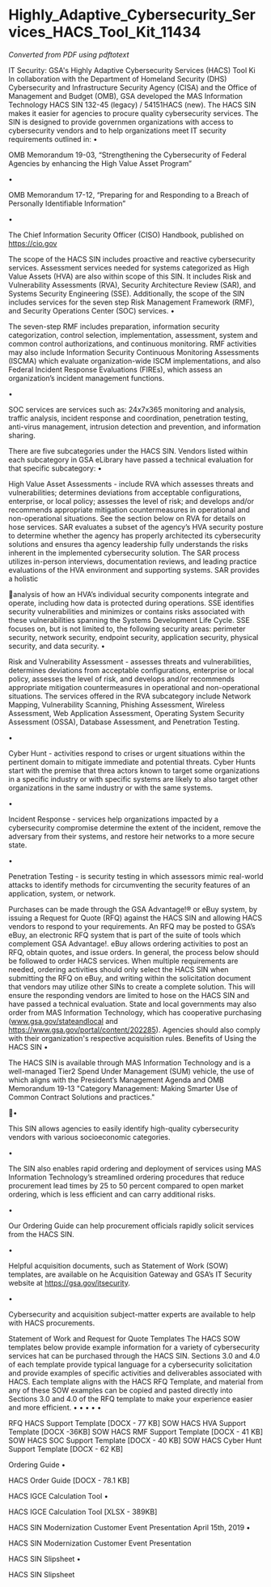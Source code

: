 # Highly_Adaptive_Cybersecurity_Services_HACS_Tool_Kit_11434

_Converted from PDF using pdftotext_

IT Security: GSA's Highly Adaptive
Cybersecurity Services (HACS) Tool Ki
In collaboration with the Department of Homeland Security (DHS) Cybersecurity and Infrastructure
Security Agency (CISA) and the Office of Management and Budget (OMB), GSA developed the MAS
Information Technology HACS SIN 132-45 (legacy) / 54151HACS (new). The HACS SIN makes it easier
for agencies to procure quality cybersecurity services. The SIN is designed to provide governmen
organizations with access to cybersecurity vendors and to help organizations meet IT security
requirements outlined in:
•

OMB Memorandum 19-03, “Strengthening the Cybersecurity of Federal Agencies by
enhancing the High Value Asset Program”

•

OMB Memorandum 17-12, “Preparing for and Responding to a Breach of Personally
Identifiable Information”

•

The Chief Information Security Officer (CISO) Handbook, published on https://cio.gov

The scope of the HACS SIN includes proactive and reactive cybersecurity services. Assessment
services needed for systems categorized as High Value Assets (HVA) are also within scope of this SIN.
It includes Risk and Vulnerability Assessments (RVA), Security Architecture Review (SAR), and Systems
Security Engineering (SSE). Additionally, the scope of the SIN includes services for the seven step Risk
Management Framework (RMF), and Security Operations Center (SOC) services.
•

The seven-step RMF includes preparation, information security categorization, control
selection, implementation, assessment, system and common control authorizations, and
continuous monitoring. RMF activities may also include Information Security Continuous
Monitoring Assessments (ISCMA) which evaluate organization-wide ISCM implementations,
and also Federal Incident Response Evaluations (FIREs), which assess an organization’s
incident management functions.

•

SOC services are services such as: 24x7x365 monitoring and analysis, traffic analysis, incident
response and coordination, penetration testing, anti-virus management, intrusion detection
and prevention, and information sharing.

There are five subcategories under the HACS SIN. Vendors listed within each subcategory in GSA
eLibrary have passed a technical evaluation for that specific subcategory:
•

High Value Asset Assessments - include RVA which assesses threats and vulnerabilities;
determines deviations from acceptable configurations, enterprise, or local policy; assesses the
level of risk; and develops and/or recommends appropriate mitigation countermeasures in
operational and non-operational situations. See the section below on RVA for details on
hose services. SAR evaluates a subset of the agency’s HVA security posture to determine
whether the agency has properly architected its cybersecurity solutions and ensures tha
agency leadership fully understands the risks inherent in the implemented cybersecurity
solution. The SAR process utilizes in-person interviews, documentation reviews, and leading
practice evaluations of the HVA environment and supporting systems. SAR provides a holistic

analysis of how an HVA’s individual security components integrate and operate, including
how data is protected during operations. SSE identifies security vulnerabilities and minimizes
or contains risks associated with these vulnerabilities spanning the Systems Development Life
Cycle. SSE focuses on, but is not limited to, the following security areas: perimeter security,
network security, endpoint security, application security, physical security, and data security.
•

Risk and Vulnerability Assessment - assesses threats and vulnerabilities, determines
deviations from acceptable configurations, enterprise or local policy, assesses the level of
risk, and develops and/or recommends appropriate mitigation countermeasures in
operational and non-operational situations. The services offered in the RVA subcategory
include Network Mapping, Vulnerability Scanning, Phishing Assessment, Wireless
Assessment, Web Application Assessment, Operating System Security Assessment (OSSA),
Database Assessment, and Penetration Testing.

•

Cyber Hunt - activities respond to crises or urgent situations within the pertinent domain to
mitigate immediate and potential threats. Cyber Hunts start with the premise that threa
actors known to target some organizations in a specific industry or with specific systems are
likely to also target other organizations in the same industry or with the same systems.

•

Incident Response - services help organizations impacted by a cybersecurity compromise
determine the extent of the incident, remove the adversary from their systems, and restore
heir networks to a more secure state.

•

Penetration Testing - is security testing in which assessors mimic real-world attacks to
identify methods for circumventing the security features of an application, system, or
network.

Purchases can be made through the GSA Advantage!® or eBuy system, by issuing a Request for
Quote (RFQ) against the HACS SIN and allowing HACS vendors to respond to your requirements. An
RFQ may be posted to GSA’s eBuy, an electronic RFQ system that is part of the suite of tools which
complement GSA Advantage!. eBuy allows ordering activities to post an RFQ, obtain quotes, and
issue orders. In general, the process below should be followed to order HACS services.
When multiple requirements are needed, ordering activities should only select the HACS SIN when
submitting the RFQ on eBuy, and writing within the solicitation document that vendors may utilize
other SINs to create a complete solution. This will ensure the responding vendors are limited to
hose on the HACS SIN and have passed a technical evaluation.
State and local governments may also order from MAS Information Technology, which has
cooperative purchasing
(www.gsa.gov/stateandlocal and https://www.gsa.gov/portal/content/202285). Agencies should also
comply with their organization's respective acquisition rules.
Benefits of Using the HACS SIN
•

The HACS SIN is available through MAS Information Technology and is a well-managed Tier2 Spend Under Management (SUM) vehicle, the use of which aligns with the President’s
Management Agenda and OMB Memorandum 19-13 "Category Management: Making
Smarter Use of Common Contract Solutions and practices."

•

This SIN allows agencies to easily identify high-quality cybersecurity vendors with various
socioeconomic categories.

•

The SIN also enables rapid ordering and deployment of services using MAS Information
Technology’s streamlined ordering procedures that reduce procurement lead times by 25 to
50 percent compared to open market ordering, which is less efficient and can carry additional
risks.

•

Our Ordering Guide can help procurement officials rapidly solicit services from the HACS SIN.

•

Helpful acquisition documents, such as Statement of Work (SOW) templates, are available on
he Acquisition Gateway and GSA’s IT Security website at https://gsa.gov/itsecurity.

•

Cybersecurity and acquisition subject-matter experts are available to help with HACS
procurements.

Statement of Work and Request for Quote Templates
The HACS SOW templates below provide example information for a variety of cybersecurity services
hat can be purchased through the HACS SIN. Sections 3.0 and 4.0 of each template provide typical
language for a cybersecurity solicitation and provide examples of specific activities and deliverables
associated with HACS.
Each template aligns with the HACS RFQ Template, and material from any of these SOW examples
can be copied and pasted directly into Sections 3.0 and 4.0 of the RFQ template to make your
experience easier and more efficient.
•
•
•
•
•

RFQ HACS Support Template [DOCX - 77 KB]
SOW HACS HVA Support Template [DOCX -36KB]
SOW HACS RMF Support Template [DOCX - 41 KB]
SOW HACS SOC Support Template [DOCX - 40 KB]
SOW HACS Cyber Hunt Support Template [DOCX - 62 KB]

Ordering Guide
•

HACS Order Guide [DOCX - 78.1 KB]

HACS IGCE Calculation Tool
•

HACS IGCE Calculation Tool [XLSX - 389KB]

HACS SIN Modernization Customer Event Presentation April 15th, 2019
•

HACS SIN Modernization Customer Event Presentation

HACS SIN Slipsheet
•

HACS SIN Slipsheet

